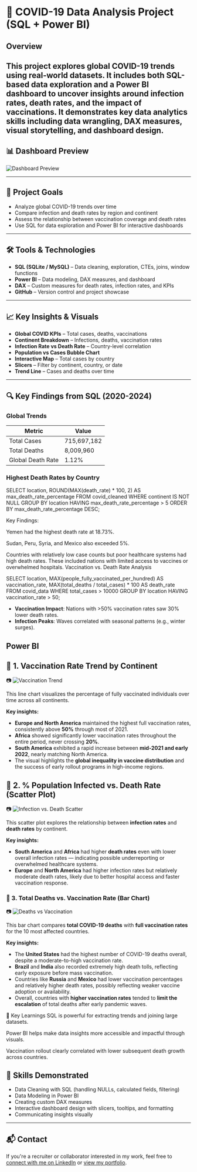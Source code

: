 # 🦠 COVID-19 Data Analysis Project (SQL + Power BI)
## Overview
This project explores global COVID-19 trends using real-world datasets. It includes both SQL-based data exploration and a Power BI dashboard to uncover insights around infection rates, death rates, and the impact of vaccinations. It demonstrates key data analytics skills including data wrangling, DAX measures, visual storytelling, and dashboard design.
---

## 📊 Dashboard Preview

![Dashboard Preview](assets/images/Dashboard.png)

---

## 📌 Project Goals

- Analyze global COVID-19 trends over time
- Compare infection and death rates by region and continent
- Assess the relationship between vaccination coverage and death rates
- Use SQL for data exploration and Power BI for interactive dashboards

---

## 🛠️ Tools & Technologies

- **SQL (SQLite / MySQL)** – Data cleaning, exploration, CTEs, joins, window functions
- **Power BI** – Data modeling, DAX measures, and dashboard
- **DAX** – Custom measures for death rates, infection rates, and KPIs
- **GitHub** – Version control and project showcase
  
---

## 📈 Key Insights & Visuals

- **Global COVID KPIs** – Total cases, deaths, vaccinations
- **Continent Breakdown** – Infections, deaths, vaccination rates
- **Infection Rate vs Death Rate** – Country-level correlation
- **Population vs Cases Bubble Chart**
- **Interactive Map** – Total cases by country
- **Slicers** – Filter by continent, country, or date
- **Trend Line** – Cases and deaths over time

---


## 🔍 Key Findings from SQL (2020-2024)

### Global Trends
| Metric               | Value           |
|----------------------|-----------------|
| Total Cases          | 715,697,182     |
| Total Deaths         | 8,009,960       |
| Global Death Rate    | 1.12%           |

### Highest Death Rates by Country

SELECT 
    location, 
    ROUND(MAX(death_rate) * 100, 2) AS max_death_rate_percentage
FROM 
    covid_cleaned
WHERE 
    continent IS NOT NULL
GROUP BY 
    location
HAVING 
    max_death_rate_percentage > 5
ORDER BY 
    max_death_rate_percentage DESC;

Key Findings:

Yemen had the highest death rate at 18.73%.

Sudan, Peru, Syria, and Mexico also exceeded 5%.

Countries with relatively low case counts but poor healthcare systems had high death rates. These included nations with limited access to vaccines or overwhelmed hospitals.
Vaccination vs. Death Rate Analysis

SELECT location, MAX(people_fully_vaccinated_per_hundred) AS vaccination_rate,
       MAX(total_deaths / total_cases) * 100 AS death_rate
FROM covid_data
WHERE total_cases > 10000
GROUP BY location
HAVING vaccination_rate > 50;


- **Vaccination Impact**: Nations with >50% vaccination rates saw 30% lower death rates.
- **Infection Peaks**: Waves correlated with seasonal patterns (e.g., winter surges).

## Power BI

## 📌 1. Vaccination Rate Trend by Continent

📷 ![Vaccination Trend](https://github.com/DimaNaeem/Covid19-SQL-PowerBi/blob/main/assets/images/vaccination_trend.png)

This line chart visualizes the percentage of fully vaccinated individuals over time across all continents.

**Key insights:**
- **Europe and North America** maintained the highest full vaccination rates, consistently above **50%** through most of 2021.
- **Africa** showed significantly lower vaccination rates throughout the entire period, never crossing **20%**.
- **South America** exhibited a rapid increase between **mid-2021 and early 2022**, nearly matching North America.
- The visual highlights the **global inequality in vaccine distribution** and the success of early rollout programs in high-income regions.


## 📌 2. % Population Infected vs. Death Rate (Scatter Plot)

📷 ![Infection vs. Death Scatter](assets/images/infection_vs_death.png)

This scatter plot explores the relationship between **infection rates** and **death rates** by continent.

**Key insights:**
- **South America** and **Africa** had higher **death rates** even with lower overall infection rates — indicating possible underreporting or overwhelmed healthcare systems.
- **Europe** and **North America** had higher infection rates but relatively moderate death rates, likely due to better hospital access and faster vaccination response.


### 📌 3. Total Deaths vs. Vaccination Rate (Bar Chart)

📷 ![Deaths vs Vaccination](assets/images/death_vs_vaccination.png)

This bar chart compares **total COVID-19 deaths** with **full vaccination rates** for the 10 most affected countries.

**Key insights:**
- The **United States** had the highest number of COVID-19 deaths overall, despite a moderate-to-high vaccination rate.
- **Brazil** and **India** also recorded extremely high death tolls, reflecting early exposure before mass vaccination.
- Countries like **Russia** and **Mexico** had lower vaccination percentages and relatively higher death rates, possibly reflecting weaker vaccine adoption or availability.
- Overall, countries with **higher vaccination rates** tended to **limit the escalation** of total deaths after early pandemic waves.

🧠 Key Learnings
SQL is powerful for extracting trends and joining large datasets.

Power BI helps make data insights more accessible and impactful through visuals.

Vaccination rollout clearly correlated with lower subsequent death growth across countries.



## 🧠 Skills Demonstrated

- Data Cleaning with SQL (handling NULLs, calculated fields, filtering)
- Data Modeling in Power BI
- Creating custom DAX measures
- Interactive dashboard design with slicers, tooltips, and formatting
- Communicating insights visually

---

## 📬 Contact

If you're a recruiter or collaborator interested in my work, feel free to [connect with me on LinkedIn](https://www.linkedin.com/in/dimanaeemmirza/) or [view my portfolio](https://dimanaeem.github.io/DimaNaeem-Portfolio/).


